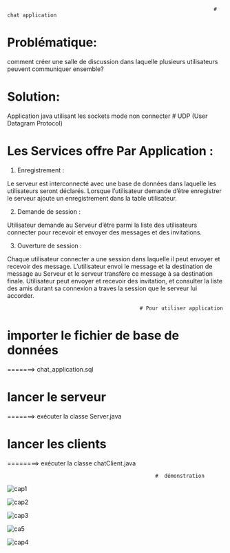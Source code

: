 
                                                                       #  chat application  
							 


# Problématique:
comment  créer une salle de discussion dans laquelle plusieurs utilisateurs peuvent communiquer ensemble?

# Solution:
Application java utilisant les sockets mode non connecter # UDP (User Datagram Protocol)

# Les Services offre Par Application :

1. Enregistrement :

Le serveur est interconnecté avec une base de données dans laquelle les utilisateurs
seront déclarés. Lorsque l’utilisateur demande d’être enregistrer le serveur ajoute un
enregistrement dans la table utilisateur.

2. Demande de session :

Utilisateur demande au Serveur d’être parmi la liste des utilisateurs connecter pour
recevoir et envoyer des messages et des invitations.

3. Ouverture de session :

Chaque utilisateur connecter a une session dans laquelle il peut envoyer et recevoir des
message. L’utilisateur envoi le message et la destination de message au Serveur et le
serveur transfère ce message à sa destination finale.
Utilisateur peut envoyer et recevoir des invitation, et consulter la liste des amis durant
sa connexion a traves la session que le serveur lui accorder.

                                               # Pour utiliser application 

# importer le fichier de base de données

=======> chat_application.sql

 # lancer le serveur
 
=======> exécuter la classe Server.java

#  lancer les clients 

========> exécuter la classe chatClient.java

                                                    #  démonstration 

![cap1](https://user-images.githubusercontent.com/56040047/212101293-47f928d8-ca6f-4db6-8aca-d90136efe488.png)

![cap2](https://user-images.githubusercontent.com/56040047/212102752-921c33db-61e5-4a33-a1c6-2ba040e39abd.png)

![cap3](https://user-images.githubusercontent.com/56040047/212102755-96bea473-b5f5-41ac-a790-0ffb20e18932.png)

![ca5](https://user-images.githubusercontent.com/56040047/212102737-df4af97f-9782-45a2-b539-fd8f98fc2c8b.png)

![cap4](https://user-images.githubusercontent.com/56040047/212102760-fab847f7-790f-4d66-8235-84762f171e72.png)






